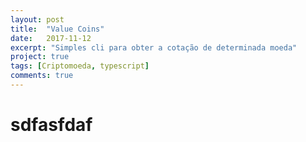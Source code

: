```yaml
---
layout: post
title:  "Value Coins"
date:   2017-11-12
excerpt: "Simples cli para obter a cotação de determinada moeda"
project: true
tags: [Criptomoeda, typescript]
comments: true
---
```



#   sdfasfdaf